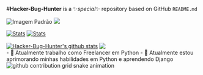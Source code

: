 #**Hacker-Bug-Hunter** is a ✨_special_✨ repository based on GitHub `README.md`
<br>
<script>
  const preferredColorMode = window.localStorage.getItem('theme');

  // Verifica se o tema preferido é "dark"
  if (preferredColorMode === 'dark') {
    document.getElementById('image-element').src = '[link_da_imagem_para_tema_escuro.png](https://github-readme-stats.vercel.app/api?username=Hacker-Bug-Hunter&bg_color=45,07112e,000&border_color=80ff00&text_color=fff&icon_color=0ef&ring_color=f0a&card_heigth=700&show=prs_mergedreviews,prs_merged&rank_icon=github&border_radius=20&hide_title=true&show_icons=true&hide=contribs)';
  } else {
    document.getElementById('image-element').src = '[link_da_imagem_para_tema_claro.png](https://github-readme-stats.vercel.app/api?username=Hacker-Bug-Hunter&bg_color=50,0ef,fff,fff&hide_border=true&text_color=000&icon_color=000&ring_color=0ac&heigth=500&show=prs_mergedreviews,prs_merged&rank_icon=github&border_radius=20&hide_title=true&show_icons=true&hide=contribs)';
  }
</script>

<!-- Imagem que será atualizada com base no tema -->
<img id="image-element" src="[link_da_imagem_padrao.png](https://github-readme-stats.vercel.app/api?username=Hacker-Bug-Hunter&show_icons=true&theme=holi&heigth=500&show=prs_mergedreviews,prs_merged&rank_icon=github&border_radius=20&hide_title=true&show_icons=true&hide=contribs)" alt="Imagem Padrão" />


<picture>
<source srcset="https://github-readme-stats.vercel.app/api?username=Hacker-Bug-Hunter&bg_color=45,07112e,000&border_color=80ff00&text_color=fff&icon_color=0ef&ring_color=f0a&card_heigth=700&show=prs_mergedreviews,prs_merged&rank_icon=github&border_radius=20&hide_title=true&show_icons=true&hide=contribs" media="data-color-mode=dark" /><source srcset="https://github-readme-stats.vercel.app/api?username=Hacker-Bug-Hunter&bg_color=50,0ef,fff,fff&hide_border=true&text_color=000&icon_color=000&ring_color=0ac&heigth=500&show=prs_mergedreviews,prs_merged&rank_icon=github&border_radius=20&hide_title=true&show_icons=true&hide=contribs" media="data-color-mode=light" /><img src="https://github-readme-stats.vercel.app/api?username=Hacker-Bug-Hunter&show_icons=true&theme=holi&heigth=500&show=prs_mergedreviews,prs_merged&rank_icon=github&border_radius=20&hide_title=true&show_icons=true&hide=contribs"/></picture>

[![Stats](https://github-readme-stats.vercel.app/api?username=Hacker-Bug-Hunter&bg_color=45,07112e,000&border_color=80ff00&text_color=fff&icon_color=0ef&ring_color=f0a&height=500&show=prs_merged,reviews,prs_merged&rank_icon=github&border_radius=20&hide_title=true&show_icons=true&hide=contribs)](#gh-dark-mode-only)
[![Stats](https://github-readme-stats.vercel.app/api?username=Hacker-Bug-Hunter&bg_color=50,0ef,fff,fff&hide_border=true&text_color=000&icon_color=000&ring_color=0ac&height=500&show=prs_merged,reviews,prs_merged&rank_icon=github&border_radius=20&hide_title=true&show_icons=true&hide=contribs)](#gh-light-mode-only)

<div width='100%' display='flex'>
<a href="https://github.com/Hacker-Bug-Hunter/github-readme-stats">
<img align="center" src="https://github-readme-stats.vercel.app/api?username=Hacker-Bug-Hunter&show_icons=true&include_all_commits=true&theme=gotham" alt="Hacker-Bug-Hunter's github stats" /></a>
<a href="https://github.com/Hacker-Bug-Hunter/github-readme-stats">
<img heigth= "100%"align="center" src="https://github-readme-stats.vercel.app/api/top-langs/?username=Hacker-Bug-Hunter&include_all_commits=true&layout=compact&theme=gotham"/></a>
  <!--midnight-purple-->
  <!--gotham-->
</div>
- 🔭 Atualmente trabalho como Freelancer em Python
- 🌱 Atualmente estou aprimorando minhas habilidades em Python e aprendendo Django
<picture>
  <source
    media="(prefers-color-scheme: dark)"
    srcset="https://raw.githubusercontent.com/Hacker-Bug-Hunter/Hacker-Bug-Hunter/output/github-contribution-grid-snake-dark.svg"
  />
  <source
    media="(prefers-color-scheme: light)"
    srcset="https://raw.githubusercontent.com/Hacker-Bug-Hunter/Hacker-Bug-Hunter/output/github-contribution-grid-snake.svg"
  />
  <img
    alt="github contribution grid snake animation"
    src="https://raw.githubusercontent.com/Hacker-Bug-Hunter/output/github-contribution-grid-snake.svg"
  />
</picture>
